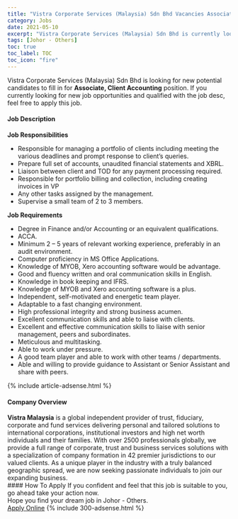 ```yaml
---
title: "Vistra Corporate Services (Malaysia) Sdn Bhd Vacancies Associate, Client Accounting" 
category: Jobs 
date: 2021-05-10 
excerpt: "Vistra Corporate Services (Malaysia) Sdn Bhd is currently looking for suitable person to fill in the Associate, Client Accounting which based in Johor - Others" 
tags: [Johor - Others] 
toc: true 
toc_label: TOC 
toc_icon: "fire" 
--- 
```


<p>Vistra Corporate Services (Malaysia) Sdn Bhd is looking for new potential candidates to fill in for <b>Associate, Client Accounting</b> position. If you currently looking for new job opportunities and qualified with the job desc, feel free to apply this job.
</p><div><div><h4>Job Description</h4></div><div><div><span><div><p><strong>Job Responsibilities&#160;</strong></p><ul><li>Responsible for managing a portfolio of clients including meeting the various deadlines and prompt response to client&#8217;s queries.</li><li>Prepare full set of accounts, unaudited financial statements and XBRL.</li><li>Liaison between client and TOD for any payment processing required.</li><li>Responsible for portfolio billing and collection, including creating invoices in VP</li><li>Any other tasks assigned by the management.</li><li>Supervise a small team of 2 to 3 members.</li></ul><p><strong>Job Requirements&#160;</strong></p><ul><li>Degree in Finance and/or Accounting or an equivalent qualifications.</li><li>ACCA.</li><li>Minimum 2 &#8211; 5 years of relevant working experience, preferably in an audit environment.</li><li>Computer proficiency in MS Office Applications.</li><li>Knowledge of MYOB, Xero accounting software would be advantage.</li><li>Good and fluency written and oral communication skills in English.</li><li>Knowledge in book keeping and IFRS.</li><li>Knowledge of MYOB and Xero accounting software is a plus.</li><li>Independent, self-motivated and energetic team player.</li><li>Adaptable to a fast changing environment.</li><li>High professional integrity and strong business acumen.</li><li>Excellent communication skills and able to liaise with clients.</li><li>Excellent and effective communication skills to liaise with senior management, peers and subordinates.</li><li>Meticulous and multitasking.</li><li>Able to work under pressure.&#160;&#160;&#160;&#160;</li><li>A good team player and able to work with other teams / departments.</li><li>Able and willing to provide guidance to Assistant or Senior Assistant and share with peers.</li></ul></div></span></div></div></div> 
{% include article-adsense.html %} 
<div><div><h4>Company Overview</h4></div><div><div><span><div><div><strong>Vistra Malaysia</strong> is a global independent provider of trust, fiduciary, corporate and fund services delivering personal and tailored solutions to international corporations, institutional investors and high net worth individuals and their families. With over 2500 professionals globally, we provide a full range of corporate, trust and business services solutions with a specialization of company formation in 42 premier jurisdictions to our valued clients. As a unique player in the industry with a truly balanced geographic spread, we are now seeking passionate individuals to join our expanding business.</div></div></span></div></div></div> 
#### How To Apply 
If you confident and feel that this job is suitable to you, go ahead take your action now. <br/> 
Hope you find your dream job in Johor - Others. <br/> 
<a href="https://www.jobstreet.com.my/en/job/associate-client-accounting-4561278?jobId=jobstreet-my-job-4561278&" class="btn btn--info" target="_blank" rel="nofollow noopenner">Apply Online</a> 
{% include 300-adsense.html %} 